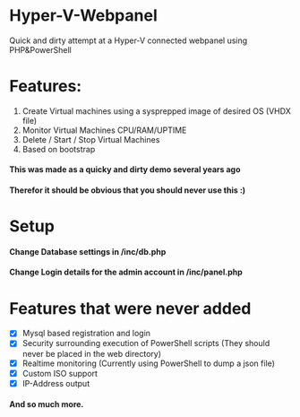 # Hyper-V-Webpanel
Quick and dirty attempt at a Hyper-V connected webpanel using PHP&PowerShell

# Features:

1. Create Virtual machines using a sysprepped image of desired OS (VHDX file)
1. Monitor Virtual Machines CPU/RAM/UPTIME
1. Delete / Start / Stop Virtual Machines
1. Based on bootstrap

#### This was made as a quicky and dirty demo several years ago
#### Therefor it should be obvious that you should never use this :)

# Setup
#### Change Database settings in /inc/db.php
#### Change Login details for the admin account in /inc/panel.php

# Features that were never added
- [x] Mysql based registration and login
- [x] Security surrounding execution of PowerShell scripts (They should never be placed in the web directory)
- [x] Realtime monitoring (Currently using PowerShell to dump a json file)
- [x] Custom ISO support
- [x] IP-Address output
#### And so much more.
